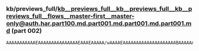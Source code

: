 ### kb/previews_full/kb__previews_full__kb__previews_full__kb__previews_full__flows__master-first__master-only@auth.har.part100.md.part001.md.part001.md.part001.md (part 002)

```md
AAAAAAAAAAAEAAAAAAAAAAAAAAAEAAAEAAAAA/wAAAAEAAAAAAAAAAAAAAAAAAAABAAAAAAAAAAEAAAAAAAABAAAAAAAAAAABAAAAAAAAAAEAAAAAAAAAAAAAAAAAAAABAAAAAAAAAAAAAAABAAAA/wA
```

```
